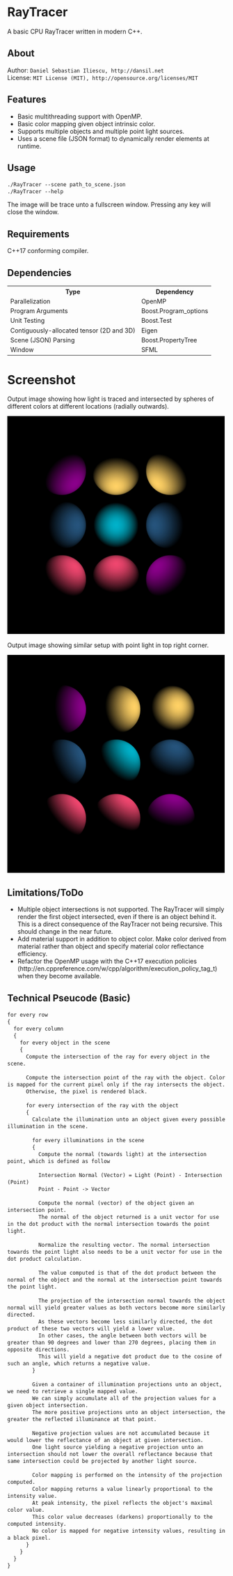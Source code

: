 RayTracer
================
A basic CPU RayTracer written in modern C++.

About
------------------
Author: `Daniel Sebastian Iliescu, http://dansil.net`  
License: `MIT License (MIT), http://opensource.org/licenses/MIT`  

Features
------------------
<ul>
  <li>Basic multithreading support with OpenMP.</li>
  <li>Basic color mapping given object intrinsic color.</li>
  <li>Supports multiple objects and multiple point light sources.</li>
  <li>Uses a scene file (JSON format) to dynamically render elements at runtime.</li>
</ul>

Usage
------------------
	./RayTracer --scene path_to_scene.json
	./RayTracer --help

  The image will be trace unto a fullscreen window. Pressing any key will close the window.

Requirements
------------------
C++17 conforming compiler.

Dependencies
------------------
<table>
  <tr>
    <th>Type</th>
    <th>Dependency</th>
  </tr>
  <tr>
    <td>Parallelization</td>
    <td>OpenMP</td>
  </tr>
  <tr>
    <td>Program Arguments</td>
    <td>Boost.Program_options</td>
  </tr>
  <tr>
    <td>Unit Testing</td>
    <td>Boost.Test</td>
  </tr>
  <tr>
    <td>Contiguously-allocated tensor (2D and 3D)</td>
    <td>Eigen</td>
  </tr>
  <tr>
    <td>Scene (JSON) Parsing</td>
    <td>Boost.PropertyTree</td>
  </tr>
  <tr>
    <td>Window</td>
    <td>SFML</td>
  </tr>
</table>

Screenshot
================
Output image showing how light is traced and intersected by spheres of different colors at different locations (radially outwards).

<img src="documentation/images/output.jpg" alt="Output SCreenshot" width="500">

Output image showing similar setup with point light in top right corner.

<img src="documentation/images/output_angled.jpg" alt="Output SCreenshot" width="500">

Limitations/ToDo
------------------
<ul>
  <li>Multiple object intersections is not supported. The RayTracer will simply render the first object intersected, even if there is an object behind it. This is a direct consequence of the RayTracer not being recursive. This should change in the near future.
  <li>Add material support in addition to object color. Make color derived from material rather than object and specify material color reflectance efficiency.</li>
  <li>Refactor the OpenMP usage with the C++17 execution policies (http://en.cppreference.com/w/cpp/algorithm/execution_policy_tag_t) when they become available.</li>
</ul>

Technical Pseucode (Basic)
------------------
```
for every row
{
  for every column
  {
    for every object in the scene
    {
      Compute the intersection of the ray for every object in the scene.

      Compute the intersection point of the ray with the object. Color is mapped for the current pixel only if the ray intersects the object.
      Otherwise, the pixel is rendered black.

      for every intersection of the ray with the object
      {
        Calculate the illumination unto an object given every possible illumination in the scene.

        for every illuminations in the scene
        {
          Compute the normal (towards light) at the intersection point, which is defined as follow
          
          Intersection Normal (Vector) = Light (Point) - Intersection (Point)
          Point - Point -> Vector

          Compute the normal (vector) of the object given an intersection point.
          The normal of the object returned is a unit vector for use in the dot product with the normal intersection towards the point light.

          Normalize the resulting vector. The normal intersection towards the point light also needs to be a unit vector for use in the dot product calculation.

          The value computed is that of the dot product between the normal of the object and the normal at the intersection point towards the point light.
					
          The projection of the intersection normal towards the object normal will yield greater values as both vectors become more similarly directed.
          As these vectors become less similarly directed, the dot product of these two vectors will yield a lower value.
          In other cases, the angle between both vectors will be greater than 90 degrees and lower than 270 degrees, placing them in opposite directions.
          This will yield a negative dot product due to the cosine of such an angle, which returns a negative value.
        }

        Given a container of illumination projections unto an object, we need to retrieve a single mapped value.
        We can simply accumulate all of the projection values for a given object intersection.
        The more positive projections unto an object intersection, the greater the reflected illuminance at that point.
        
        Negative projection values are not accumulated because it would lower the reflectance of an object at given intersection.
        One light source yielding a negative projection unto an intersection should not lower the overall reflectance because that same intersection could be projected by another light source.

        Color mapping is performed on the intensity of the projection computed.
        Color mapping returns a value linearly proportional to the intensity value.
        At peak intensity, the pixel reflects the object's maximal color value.
        This color value decreases (darkens) proportionally to the computed intensity.
        No color is mapped for negative intensity values, resulting in a black pixel.
      }
    }
  }
}
```
